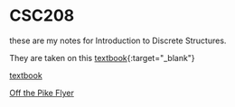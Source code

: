 # CSC208

these are my notes for Introduction to Discrete Structures.

They are taken on this [textbook](https://discrete.openmathbooks.org/dmoi4/ch_logic.html){:target="_blank"}

<a href="https://discrete.openmathbooks.org/dmoi4/ch_logic.html" target="_blank">textbook</a>

<a href="../resources/off_the_pike_flyer.png" rel="noopener noreferrer" target="_blank">Off the Pike Flyer</a>
